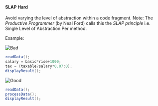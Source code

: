 <div id="title">

#### SLAP Hard

</div>

<div id="body">

Avoid varying the level of <trigger trigger="click" for="modal:slap-abstraction">abstraction</trigger> within a code fragment.
Note: The _Productive Programmer_ (by Neal Ford) calls this the _SLAP principle_ i.e. Single Level of Abstraction Per method.

<tip-box>

Example:

![][Bad]
```java
readData();
salary = basic*rise+1000;
tax = (taxable?salary*0.07:0);
displayResult();
```

![][Good]
```java
readData();
processData();
displayResult();
```

</tip-box>

<modal title="" id="modal:slap-abstraction">
  <include src="../../../designFundamentals/abstraction/what/full.md" boilerplate/>
</modal>

[Bad]: {{baseUrl}}/images/Bad.png "Bad"
[Good]: {{baseUrl}}/images/Good.png "Good"

</div>
